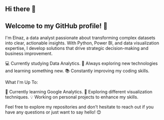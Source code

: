 ## Hi there 👋

## Welcome to my GitHub profile! 🌸

I'm Elnaz, a data analyst passionate about transforming complex datasets into clear, actionable insights. With Python, Power BI, and data visualization expertise, I develop solutions that drive strategic decision-making and business improvement.

💻 Currently studying Data Analytics.
🌟 Always exploring new technologies and learning something new.
📚 Constantly improving my coding skills.

What I'm Up To:

🌱 Currently learning Google Analytics.
🔭 Exploring different visualization techniques.
💡 Working on personal projects to enhance my skills.

Feel free to explore my repositories and don't hesitate to reach out if you have any questions or just want to say hello! 😊
